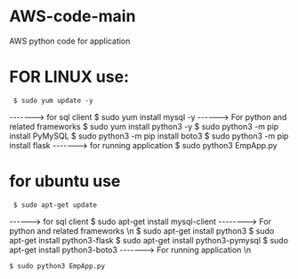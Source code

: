 # AWS-code-main
AWS python code for application
# FOR LINUX use:
     $ sudo yum update -y 
-------> for sql client
     $ sudo yum install mysql -y
------> For python and related frameworks
$ sudo yum install python3 -y
 $ sudo python3 -m pip install PyMySQL
 $ sudo python3 -m pip install boto3
 $ sudo python3 -m pip install flask
-------> for running application
     $ sudo python3 EmpApp.py

# for ubuntu use
     $ sudo apt-get update
------> for sql client
     $ sudo apt-get install mysql-client
--------> For python and related frameworks \n
     $ sudo apt-get install python3
     $ sudo apt-get install python3-flask
     $ sudo apt-get install python3-pymysql
     $ sudo apt-get install python3-boto3
-------> For running application \n

    $ sudo python3 EmpApp.py

